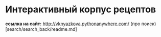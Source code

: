 # Интерактивный корпус рецептов

__ссылка на сайт:__ http://vknyazkova.pythonanywhere.com/
(про поиск) [search/search_back/readme.md]
